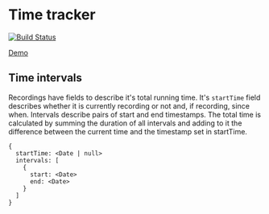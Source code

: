 # Time tracker
[![Build Status](https://travis-ci.org/fourlabsldn/time-tracker.svg?branch=master)](https://travis-ci.org/fourlabsldn/time-tracker)

[Demo](https://fourlabsldn.github.io/time-tracker/examples/widget/index.html)

## Time intervals
Recordings have fields to describe it's total running time. It's `startTime` field describes whether it is currently recording or not and, if recording, since when. Intervals describe pairs of start and end timestamps. The total time is calculated by summing the duration of all intervals and adding to it the difference between the current time and the timestamp set in startTime.

```
{
  startTime: <Date | null>
  intervals: [
    {
      start: <Date>
      end: <Date>
    }
  ]
}
```
